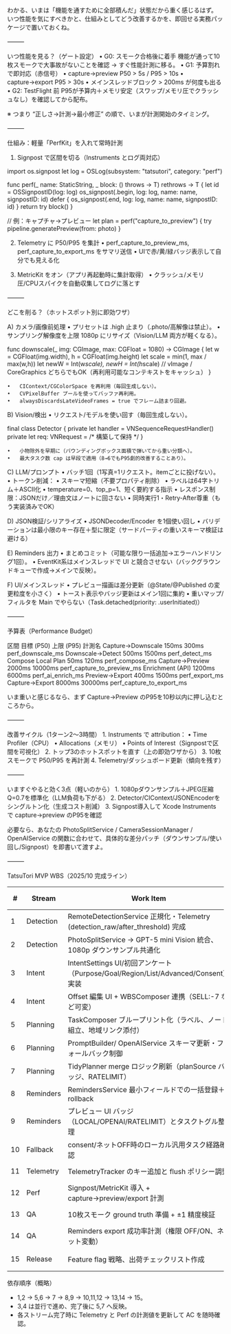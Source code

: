 わかる、いまは「機能を通すために全部積んだ」状態だから重く感じるはず。
いつ性能を気にすべきかと、仕組みとしてどう改善するかを、即回せる実務パッケージで置いておくね。

⸻

いつ性能を見る？（ゲート設定）
	•	G0: スモーク合格後に着手
機能が通って10枚スモークで大事故がないことを確認 → すぐ性能計測に移る。
	•	G1: 予算割れで即対応（赤信号）
	•	capture→preview P50 > 5s / P95 > 10s
	•	capture→export P95 > 30s
	•	メインスレッドブロック > 200ms が何度も出る
	•	G2: TestFlight 前
P95が予算内＋メモリ安定（スワップ/メモリ圧でクラッシュなし）を確認してから配布。

※ つまり “正しさ→計測→最小修正” の順で、いまが計測開始のタイミング。

⸻

仕組み：軽量「PerfKit」を入れて常時計測

1) Signpost で区間を切る（Instruments とログ両対応）

import os.signpost
let log = OSLog(subsystem: "tatsutori", category: "perf")

func perf<T>(_ name: StaticString, _ block: () throws -> T) rethrows -> T {
  let id = OSSignpostID(log: log)
  os_signpost(.begin, log: log, name: name, signpostID: id)
  defer { os_signpost(.end, log: log, name: name, signpostID: id) }
  return try block()
}

// 例：キャプチャ→プレビュー
let plan = perf("capture_to_preview") {
  try pipeline.generatePreview(from: photo)
}

2) Telemetry に P50/P95 を集計
	•	perf_capture_to_preview_ms, perf_capture_to_export_ms をサマリ送信
	•	UIで赤/黄/緑バッジ表示して自分でも見える化

3) MetricKit をオン（アプリ再起動時に集計取得）
	•	クラッシュ/メモリ圧/CPUスパイクを自動収集してログに落とす

⸻

どこを削る？（ホットスポット別に即効ワザ）

A) カメラ/画像前処理
	•	プリセットは .high 止まり（.photo/高解像は禁止）。
	•	サンプリング解像度を上限 1080p にリサイズ（Vision/LLM 両方が軽くなる）。

func downscale(_ img: CGImage, max: CGFloat = 1080) -> CGImage {
  let w = CGFloat(img.width), h = CGFloat(img.height)
  let scale = min(1, max / max(w,h))
  let newW = Int(w*scale), newH = Int(h*scale)
  // vImage / CoreGraphics どちらでもOK（再利用可能なコンテキストをキャッシュ）
}

	•	CIContext/CGColorSpace を再利用（毎回生成しない）。
	•	CVPixelBuffer プールを使ってバッファ再利用。
	•	alwaysDiscardsLateVideoFrames = true でフレーム詰まり回避。

B) Vision/検出
	•	リクエスト/モデルを使い回す（毎回生成しない）。

final class Detector {
  private let handler = VNSequenceRequestHandler()
  private let req: VNRequest = /* 構築して保持 */
}

	•	小物除外を早期に（バウンディングボックス面積で弾いてから重い分類へ）。
	•	最大タスク数 cap は早段で適用（8→6でもP95劇的改善することあり）。

C) LLM/プロンプト
	•	バッチ1回（1写真=1リクエスト。itemごとに投げない）。
	•	トークン削減：
	•	スキーマ短縮（不要プロパティ削除）
	•	ラベルは64字トリム＋ASCII化
	•	temperature=0、top_p=1、短く要約する指示
	•	レスポンス制限：JSONだけ／理由文はノートに回さない
	•	同時実行1・Retry-After尊重（もう実装済みでOK）

D) JSON検証/シリアライズ
	•	JSONDecoder/Encoder を1個使い回し
	•	バリデーションは最小限のキー存在＋型に限定（サードパーティの重いスキーマ検証は避ける）

E) Reminders 出力
	•	まとめコミット（可能な限り一括追加→エラーハンドリング1回）。
	•	EventKit系はメインスレッドで UI と競合させない（バックグラウンドキューで作成→メインで反映）。

F) UI/メインスレッド
	•	プレビュー描画は差分更新（@State/@Published の変更粒度を小さく）
	•	トースト表示やバッジ更新はメイン1回に集約
	•	重いマップ/フィルタを Main でやらない（Task.detached(priority: .userInitiated)）

⸻

予算表（Performance Budget）

区間	目標 (P50)	上限 (P95)	計測名
Capture→Downscale	150ms	300ms	perf_downscale_ms
Downscale→Detect	500ms	1500ms	perf_detect_ms
Compose Local Plan	50ms	120ms	perf_compose_ms
Capture→Preview	2000ms	10000ms	perf_capture_to_preview_ms
Enrichment (API)	1200ms	6000ms	perf_ai_enrich_ms
Preview→Export	400ms	1500ms	perf_export_ms
Capture→Export	8000ms	30000ms	perf_capture_to_export_ms

いま重いと感じるなら、まず Capture→Preview のP95を10秒以内に押し込むところから。

⸻

改善サイクル（1ターン2〜3時間）
	1.	Instruments で attribution：
	•	Time Profiler（CPU）
	•	Allocations（メモリ）
	•	Points of Interest（Signpostで区間を可視化）
	2.	トップ3のホットスポットを直す（上の即効ワザから）
	3.	10枚スモークで P50/P95 を再計測
	4.	Telemetry/ダッシュボード更新（傾向を残す）

⸻

いますぐやると効く3点（軽いのから）
	1.	1080pダウンサンプル＋JPEG圧縮Q=0.7を標準化（LLM負荷も下がる）
	2.	Detector/CIContext/JSONEncoderをシングルトン化（生成コスト削減）
	3.	Signpost導入して Xcode Instruments で capture→preview のP95を確認

必要なら、あなたの PhotoSplitService / CameraSessionManager / OpenAIService の関数に合わせて、具体的な差分パッチ（ダウンサンプル/使い回し/Signpost）を即書いて渡すよ。

⸻

TatsuTori MVP WBS（2025/10 完成ライン）

| # | Stream | Work Item | Owner (初期案) | Notes |
|---|--------|-----------|----------------|-------|
| 1 | Detection | RemoteDetectionService 正規化・Telemetry (detection_raw/after_threshold) 完成 | @codex | 429/timeout/invalid JSON でフォールバック動作を含む |
| 2 | Detection | PhotoSplitService → GPT-5 mini Vision 統合、1080p ダウンサンプル共通化 | @ios-eng-a | APIキー未設定/同意OFF時のバイパス確認 |
| 3 | Intent | IntentSettings UI/初回アンケート（Purpose/Goal/Region/List/Advanced/Consent）実装 | @ios-eng-b | Keychain 同期、Telemetry intent_changed/legacy_mode_enabled |
| 4 | Intent | Offset 編集 UI + WBSComposer 連携（SELL:-7 など可変） | @ios-eng-b | 既定値リセット操作とバリデーション |
| 5 | Planning | TaskComposer ブループリント化（ラベル、ノート組立、地域リンク添付） | @codex | RegionLinks 更新、checklist dedupe |
| 6 | Planning | PromptBuilder/ OpenAIService スキーマ更新・フォールバック制御 | @ios-eng-a | JSON schema 遵守、retry/backoff 設定 |
| 7 | Planning | TidyPlanner merge ロジック刷新（planSource バッジ、RATELIMIT） | @codex | Telemetry ai_enrichment_* 完整備 |
| 8 | Reminders | RemindersService 最小フィールドでの一括登録＋rollback | @ios-eng-c | タイトル形式/ノート整形/URL検証 |
| 9 | Reminders | プレビュー UI バッジ（LOCAL/OPENAI/RATELIMIT）とタスクトグル整理 | @ios-eng-c | 全OFF→個別ON操作、選択状態永続化 |
|10 | Fallback | consent/ネットOFF時のローカル汎用タスク経路確認 | @qa-lead | 期限=goal-3d の通しテスト |
|11 | Telemetry | TelemetryTracker のキー追加と flush ポリシー調整 | @data-eng | perf_capture_to_preview_ms など追加 |
|12 | Perf | Signpost/MetricKit 導入 + capture→preview/export 計測 | @ios-eng-a | 予算表に沿った Threshold アラート |
|13 | QA | 10枚スモーク ground truth 準備 + ±1 精度検証 | @qa-lead | Legacy/Region 別ケースを含む |
|14 | QA | Reminders export 成功率計測（権限 OFF/ON、ネット変動） | @qa-lead | Telemetry export_success/failure 確認 |
|15 | Release | Feature flag 戦略、出荷チェックリスト作成 | @pm | photo_multi_split enable タイミング定義 |

依存順序（概略）
- 1,2 → 5,6 → 7 → 8,9 → 10,11,12 → 13,14 → 15。
- 3,4 は並行で進め、完了後に 5,7 へ反映。
- 各ストリーム完了時に Telemetry と Perf の計測値を更新して AC を随時確認。
